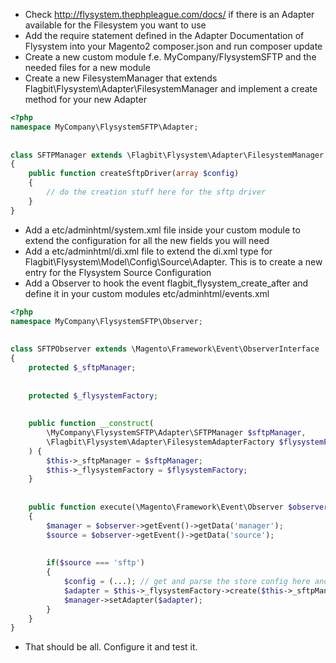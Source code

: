* Check http://flysystem.thephpleague.com/docs/ if there is an Adapter available for the Filesystem you want to use
* Add the require statement defined in the Adapter Documentation of Flysystem into your Magento2 composer.json and run composer update
* Create a new custom module f.e. MyCompany/FlysystemSFTP and the needed files for a new module
* Create a new FilesystemManager that extends Flagbit\Flysystem\Adapter\FilesystemManager and implement a create method for your new Adapter 

```php
<?php
namespace MyCompany\FlysystemSFTP\Adapter;
 
 
class SFTPManager extends \Flagbit\Flysystem\Adapter\FilesystemManager
{
    public function createSftpDriver(array $config)
    {
        // do the creation stuff here for the sftp driver
    }
}
```

* Add a etc/adminhtml/system.xml file inside your custom module to extend the configuration for all the new fields you will need
* Add a etc/adminhtml/di.xml file to extend the di.xml type for Flagbit\Flysystem\Model\Config\Source\Adapter. This is to create a new entry for the Flysystem Source Configuration
* Add a Observer to hook the event flagbit_flysystem_create_after and define it in your custom modules etc/adminhtml/events.xml

```php
<?php
namespace MyCompany\FlysystemSFTP\Observer;
 
 
class SFTPObserver extends \Magento\Framework\Event\ObserverInterface
{
    protected $_sftpManager;
 
 
    protected $_flysystemFactory;
 
 
    public function __construct(
        \MyCompany\FlysystemSFTP\Adapter\SFTPManager $sftpManager,
        \Flagbit\Flysystem\Adapter\FilesystemAdapterFactory $flysystemFactory
    ) {
        $this->_sftpManager = $sftpManager;
        $this->_flysystemFactory = $flysystemFactory;
    }
 
 
    public function execute(\Magento\Framework\Event\Observer $observer)
    {
        $manager = $observer->getEvent()->getData('manager');
        $source = $observer->getEvent()->getData('source');
 
 
        if($source === 'sftp')
        {
            $config = (...); // get and parse the store config here and don't forget to do some security stuff
            $adapter = $this->_flysystemFactory->create($this->_sftpManager->createSftpDriver($config));
            $manager->setAdapter($adapter);
        }
    }
}
```

* That should be all. Configure it and test it.